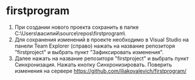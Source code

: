 # firstprogram
1. При создании нового проекта сохранить в папке C:\Users\василий\source\repos\firstprogram\
2. Для сохранения изменений в проекте необходимо  в Visual Studio на панели  Team Explorer (справо)  нажать на название репозиторя "firstproject" и выбрать пункт "Зафиксировать изменения".
3. Далее нажать на название репозиторя "firstproject" и выбрать пункт Синхронизация. Нажать кнопку Синхронизировать.
Поверить изменения на сервере https://github.com/iliakovalevich/firstprogram/
